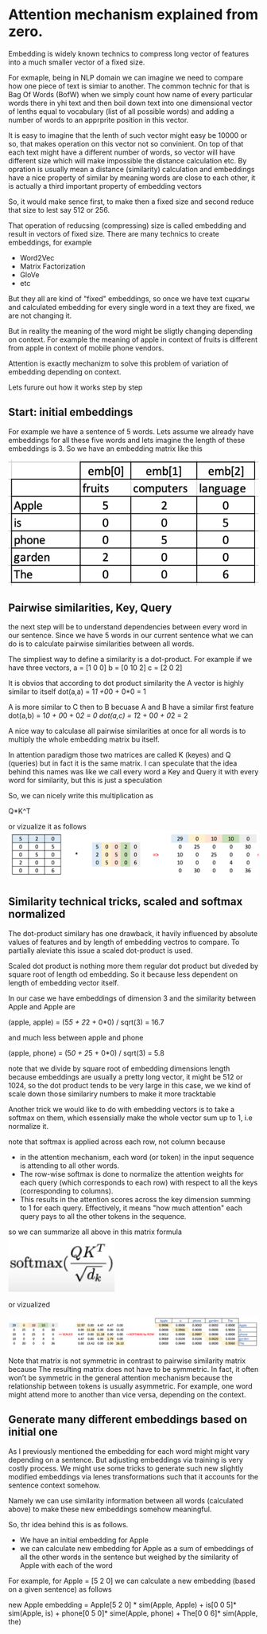 # Attention mechanism explained from zero.

Embedding is widely known technics to compress long vector of features into a much smaller vector of a fixed size. 

For exmaple, being in NLP domain we can imagine we need to compare how one piece of text is simiar to another. 
The common technic for that is Bag Of Words (BofW) when we simply count how name of every particular words there in yhi text and then boil down text into one dimensional vector of lenths equal to vocabulary (list of all possible words) and adding a number of words to an apprprite position in this vector.

It is easy to imagine that the lenth of such vector might easy be 10000 or so, that makes operation on this vector not so convinient. On top of that each text might have a different number of words, so vector will have different size which will make impossible the distance calculation etc.
By opration is usually mean a distance (similarity) calculation and embeddings have a nice property of similar by meaning words are close to each other, it is actually a third important property of embedding vectors

So, it would make sence first, to make then a fixed size and second reduce that size to lest say 512 or 256. 

That operation of reducsing (compressing) size is called embedding and result in vectors of fixed size.
There are many technics to create embeddings, for example
- Word2Vec
- Matrix Factorization
- GloVe
- etc

But they all are kind of "fixed" embeddings, so once we have text сщкзгы and calculated embedding for every single word in a text they are fixed, we are not changing it. 

But in reality the meaning of the word might be sligtly changing depending on context. For example the meaning of apple in context of fruits is different from apple in context of mobile phone vendors.

Attention is exactly mechanizm to  solve this problem of variation of embedding depending on context.

Lets furure out how it works step by step

## Start: initial embeddings
For example we have a sentence of 5 words.
Lets assume we already have embeddings for all these five words and lets imagine the length of these embeddings is 3. So we have an embedding matrix like this

![Initial embeddings table](img/emb1.png)


## Pairwise similarities, Key, Query
the next step will be to understand dependencies between every word in our sentence. Since we have 5 words in our current sentence what we can do is to calculate pairwise similarities between all words.

The simpliest way to define a similarity is a dot-product. For example if we have three vectors,
a = [1  0 0]
b = [0 10 2]
c = [2  0 2]

It is obvios that according to dot product similarity the A vector is highly similar to itself 
dot(a,a) = 1*1 +0*0 + 0*0 = 1

A is more similar to C then to B becuase A and B have a similar first feature 
dot(a,b) = 1*0 + 0*0 + 0*2 = 0
dot(a,c) = 1*2 + 0*0 + 0*2 = 2

A nice way to calculase all pairwise similarities at once for all words is to multiply the whole embedding matrix bu itself. 

In attention paradigm those two matrices are called K (keyes) and Q (queries) but in fact it is the same matrix. I can speculate that the idea behind this names was like we call every word a Key and Query it with every word for similarity, but this is just a speculation

So, we can nicely write this multiplication as 

Q*K^T

or vizualize it as follows
![Pairwise similarity matrix](img/pairwise.png)


## Similarity technical tricks, scaled and softmax normalized

The dot-product similary has one drawback, it havily influenced by absolute values of features and by length of embedding vectros to compare. 
To partially aleviate this issue a scaled dot-product is used.

Scaled dot product is nothing more them regular dot product but diveded by square root of length od embedding. So it because less dependent on length of embedding vector itself.

In our case we have embeddings of dimension 3 and the similarity between Apple and Apple are

(apple, apple) = (5*5 + 2*2 + 0*0) / sqrt(3) = 16.7

and much less between apple and phone

(apple, phone) = (5*0 + 2*5 + 0*0) / sqrt(3) = 5.8

note that we divide by square root of embedding dimensions length because embeddings are usually a pretty long vector, it might be 512 or 1024, so the dot product tends to be very large in this case, we we kind of scale down those similariry numbers to make it more tracktable

Another trick we would like to do with embedding vectors is to take a softmax on them, which essensially make the whole vector sum up to 1, i.e normalize it. 

note that softmax is applied across each row, not column because
- in the attention mechanism, each word (or token) in the input sequence is attending to all other words.
- The row-wise softmax is done to normalize the attention weights for each query (which corresponds to each row) with respect to all the keys (corresponding to columns).
- This results in the attention scores across the key dimension summing to 1 for each query. Effectively, it means "how much attention" each query pays to all the other tokens in the sequence.

so we can summarize all above in this matrix formula
![Calculation scaled dot-product similarity matrix normalized by softmax](img/softmax_mult.png)

or vizualized

![scaled dot-product with softmax vizualization](img/pairwise_scaled.png)

Note that matrix is not symmetric in contrast to pairwise similarity matrix because
The resulting matrix does not have to be symmetric. In fact, it often won’t be symmetric in the general attention mechanism because the relationship between tokens is usually asymmetric. For example, one word might attend more to another than vice versa, depending on the context.


## Generate many different embeddings based on initial one
As I previously mentioned the embedding for each word might might vary depending on a sentence. But adjusting embeddings via training is very costly process. We might use some tricks to generate such new slightly modified embeddings via lenes transformations such that it accounts for the sentence context somehow.

Namely we can use similarity information between all words (calculated above) to make these new embeddings somehow meaningful.

So, thr idea behind this is as follows.
- We have an initial embedding for Apple 
- we can calculate new embedding for Apple as a sum of embeddings of all the other words in the sentence but weighed by the similarity of Apple with each of the word

For example, for Apple = [5 2 0] we can calculate a new embedding (based on a given sentence) as follows

new Apple embedding = Apple[5 2 0] * sim(Apple, Apple) + is[0 0 5]* sim(Apple, is) + phone[0 5 0]* sime(Apple, phone) + The[0 0 6]* sim(Apple, the) 






